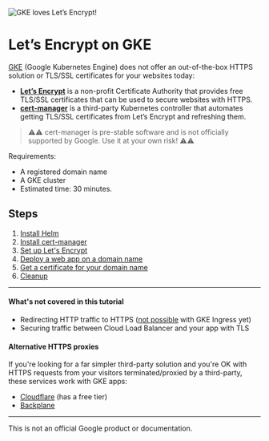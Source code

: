 ![GKE loves Let’s Encrypt!](img/gke-letsencrypt.png)

# Let’s Encrypt on GKE

[GKE] (Google Kubernetes Engine) does not offer an out-of-the-box HTTPS solution
or TLS/SSL certificates for your websites today:

- **[Let’s Encrypt][le]** is a non-profit Certificate Authority that provides
  free TLS/SSL certificates that can be used to secure websites with HTTPS.
- **[cert-manager]** is a third-party Kubernetes controller that automates
  getting TLS/SSL certificates from Let’s Encrypt and refreshing them.

> :warning::warning: cert-manager is pre-stable software and is not officially
  supported by Google. Use it at your own risk! :warning::warning:

Requirements:

- A registered domain name
- A GKE cluster
- Estimated time: 30 minutes.

## Steps

1. [Install Helm](10-install-helm.md)
1. [Install cert-manager](20-install-cert-manager.md)
1. [Set up Let's Encrypt](30-setup-letsencrypt.md)
1. [Deploy a web app on a domain name](40-deploy-an-app.md)
1. [Get a certificate for your domain name](50-get-a-certificate.md)
1. [Cleanup](99-cleanup.md)

----

#### What's not covered in this tutorial

- Redirecting HTTP traffic to HTTPS ([not possible][b] with GKE Ingress yet)
- Securing traffic between Cloud Load Balancer and your app with TLS

#### Alternative HTTPS proxies

If you're looking for a far simpler third-party solution and you're OK with
HTTPS requests from your visitors terminated/proxied by a third-party, these
services work with GKE apps:

- [Cloudflare] (has a free tier)
- [Backplane]

-----

This is not an official Google product or documentation.

[GKE]: https://cloud.google.com/kubernetes-engine
[le]: https://letsencrypt.org/
[cert-manager]: https://github.com/jetstack/cert-manager/
[Ingress]: https://cloud.google.com/kubernetes-engine/docs/tutorials/http-balancer
[Cloudflare]: https://www.cloudflare.com/
[Backplane]: https://www.backplane.io/
[b]: https://issuetracker.google.com/issues/35904733
